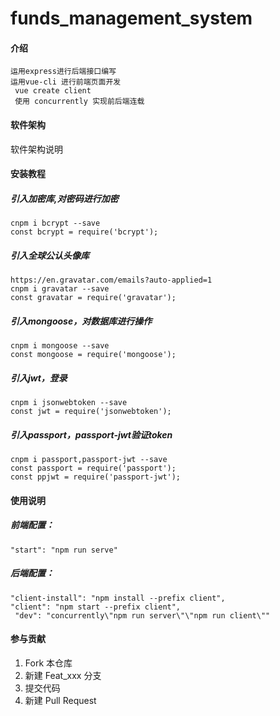 ﻿# funds_management_system

#### 介绍
    运用express进行后端接口编写
    运用vue-cli 进行前端页面开发
     vue create client
     使用 concurrently 实现前后端连载
#### 软件架构
软件架构说明
#### 安装教程
##### 引入加密库,对密码进行加密
    cnpm i bcrypt --save
    const bcrypt = require('bcrypt');
##### 引入全球公认头像库
    https://en.gravatar.com/emails?auto-applied=1
    cnpm i gravatar --save
    const gravatar = require('gravatar');
##### 引入mongoose，对数据库进行操作
    cnpm i mongoose --save
    const mongoose = require('mongoose');
##### 引入jwt，登录
    cnpm i jsonwebtoken --save
    const jwt = require('jsonwebtoken');
##### 引入passport，passport-jwt验证token
    cnpm i passport,passport-jwt --save
    const passport = require('passport');
    const ppjwt = require('passport-jwt');
#### 使用说明
##### 前端配置：
    "start": "npm run serve"
##### 后端配置：
    "client-install": "npm install --prefix client",
    "client": "npm start --prefix client",
     "dev": "concurrently\"npm run server\"\"npm run client\""
#### 参与贡献
1. Fork 本仓库
2. 新建 Feat_xxx 分支
3. 提交代码
4. 新建 Pull Request
